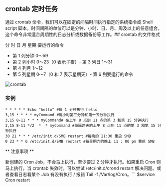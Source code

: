 ## crontab  定时任务

通过 crontab 命令，我们可以在固定的间隔时间执行指定的系统指令或 Shell script 脚本。时间间隔的单位可以是分钟、小时、日、月、周及以上的任意组合。这个命令非常适合周期性的日志分析或数据备份等工作。## crontab 的文件格式

分 时 日 月 星期 要运行的命令

- 第 1 列分钟 0～59
- 第 2 列小时 0～23（0 表示子夜）- 第 3 列日 1～31
- 第 4 列月 1～12
- 第 5 列星期 0～7（0 和 7 表示星期天）- 第 6 列要运行的命令

![crontab](crontab.png)

### 实例

```Shell
* * * * * Echo "hello" #每 1 分钟执行 hello
3,15 * * * * myCommand #每小时第三分钟和第十五分钟执行
3,15 8-11 * * * myCommand# 在上午 8 点到 11 点的第 3 和第 15 分钟执行
3,15 8-11 */2  *  * myCommand #每隔两天的上午 8 点到 11 点的第 3 和第 15 分钟执行
30 21 * * * /etc/init.d/SMB restart #每晚的 21:30 重启 SMB
0 23 * * 6 /etc/init.d/SMB restart #每星期六的晚上 11 : 00 pm 重启 SMB
```

** 注意事项 **

新创建的 Cron Job，不会马上执行，至少要过 2 分钟才执行。如果重启 Cron 则马上执行。当 crontab 失效时，可以尝试 /etc/init.d/crond restart 解决问题。或者查看日志看某个 Job 有没有执行 / 报错 Tail -f /Var/log/Cron。```
$service Cron restart
```
